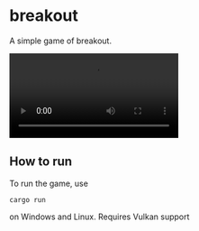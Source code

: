 # breakout

A simple game of breakout.

![alt text](/breakout.mp4?raw=true)

## How to run

To run the game, use

```
cargo run
```

on Windows and Linux. Requires Vulkan support
